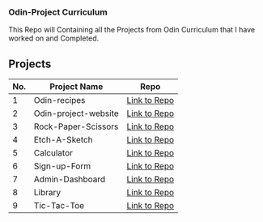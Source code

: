 ### Odin-Project Curriculum
This Repo will Containing all the Projects from Odin Curriculum that I have worked on and Completed.
## Projects
| No. | Project Name | Repo |
| --- | --- | --- |
| 1   | Odin-recipes | [Link to Repo]() | 
| 2   | Odin-project-website | [Link to Repo]() |
| 3   | Rock-Paper-Scissors | [Link to Repo]() |
| 4   | Etch-A-Sketch | [Link to Repo]() |
| 5   | Calculator | [Link to Repo]() |
| 6   | Sign-up-Form | [Link to Repo]() |
| 7   | Admin-Dashboard | [Link to Repo]() |
| 8   | Library | [Link to Repo]() |
| 9   | Tic-Tac-Toe | [Link to Repo]() |